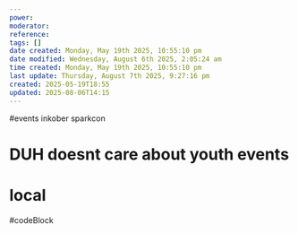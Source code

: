 ```yaml
---
power: 
moderator: 
reference: 
tags: []
date created: Monday, May 19th 2025, 10:55:10 pm
date modified: Wednesday, August 6th 2025, 2:05:24 am
time created: Monday, May 19th 2025, 10:55:10 pm
last update: Thursday, August 7th 2025, 9:27:16 pm
created: 2025-05-19T18:55
updated: 2025-08-06T14:15
---
```

#events 
inkober
sparkcon

# DUH doesnt care about youth events

# local
#codeBlock 

